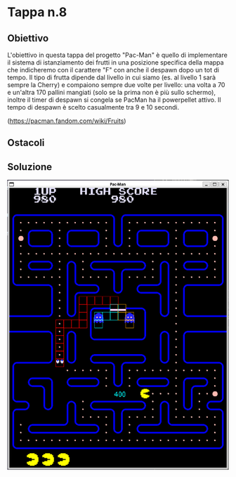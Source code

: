 # Tappa n.8
## Obiettivo
L'obiettivo in questa tappa del progetto "Pac-Man" è quello di implementare il sistema di istanziamento dei frutti in una posizione specifica della mappa che indicheremo con il carattere "F" con anche il despawn dopo un tot di tempo. Il tipo di frutta dipende dal livello in cui siamo (es. al livello 1 sarà sempre la Cherry) e compaiono sempre due volte per livello: una volta a 70 e un'altra 170 pallini mangiati (solo se la prima non è più sullo schermo), inoltre il timer di despawn si congela se PacMan ha il powerpellet attivo. Il tempo di despawn è scelto casualmente tra 9 e 10 secondi.

(https://pacman.fandom.com/wiki/Fruits)
## Ostacoli

## Soluzione

![demo](demo.png)
